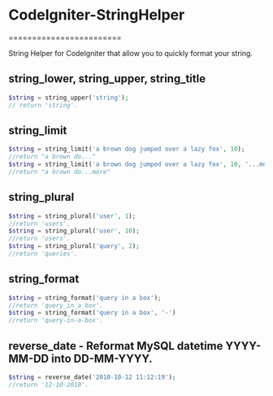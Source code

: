 # CodeIgniter-StringHelper
========================

String Helper for CodeIgniter that allow you to quickly format your string.

## string_lower, string_upper, string_title

```php
$string = string_upper('string');
// return 'string'.
```

## string_limit

```php
$string = string_limit('a brown dog jumped over a lazy fox', 10);
//return "a brown do..."
$string = string_limit('a brown dog jumped over a lazy fox', 10, '...more');
//return "a brown do...more"
```

## string_plural

```php
$string = string_plural('user', 1);
//return 'users'.
$string = string_plural('user', 10);
//return 'users'.
$string = string_plural('query', 2);
//return 'queries'.
```

## string_format

```php
$string = string_format('query in a box');
//return 'query_in_a_box'.
$string = string_format('query in a box', '-')
//return 'query-in-a-box'.
```

## reverse_date - Reformat MySQL datetime YYYY-MM-DD into DD-MM-YYYY. 

```php
$string = reverse_date('2010-10-12 11:12:19');
//return '12-10-2010'.
```